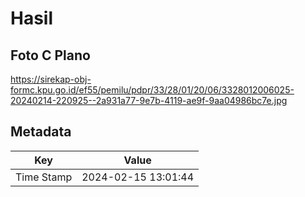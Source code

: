 # Hasil

## Foto C Plano

https://sirekap-obj-formc.kpu.go.id/ef55/pemilu/pdpr/33/28/01/20/06/3328012006025-20240214-220925--2a931a77-9e7b-4119-ae9f-9aa04986bc7e.jpg


## Metadata

| Key        | Value               |
| ---------- | ------------------- |
| Time Stamp | 2024-02-15 13:01:44 |




